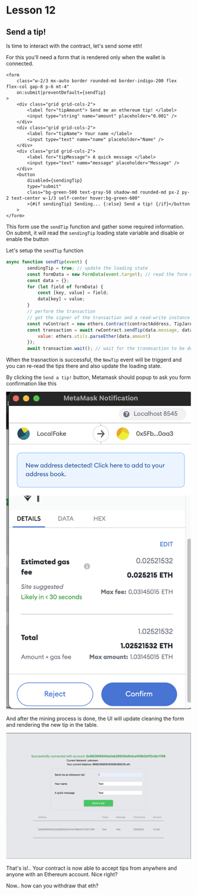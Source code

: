 # Lesson 12

## Send a tip!

<!-- ALL-CONTRIBUTORS-BADGE:START - Do not remove or modify this section -->
<!-- ALL-CONTRIBUTORS-BADGE:END -->

Is time to interact with the contract, let's send some eth!

For this you'll need a form that is rendered only when the wallet is connected.

```svelte
<form
	class="w-2/3 mx-auto border rounded-md border-indigo-200 flex flex-col gap-8 p-6 mt-4"
	on:submit|preventDefault={sendTip}
>
	<div class="grid grid-cols-2">
		<label for="tipAmount"> Send me an ethereum tip! </label>
		<input type="string" name="amount" placeholder="0.001" />
	</div>
	<div class="grid grid-cols-2">
		<label for="tipName"> Your name </label>
		<input type="text" name="name" placeholder="Name" />
	</div>
	<div class="grid grid-cols-2">
		<label for="tipMessage"> A quick message </label>
		<input type="text" name="message" placeholder="Message" />
	</div>
	<button
		disabled={sendingTip}
		type="submit"
		class="bg-green-500 text-gray-50 shadow-md rounded-md px-2 py-2 text-center w-1/3 self-center hover:bg-green-600"
		>{#if sendingTip} Sending... {:else} Send a tip! {/if}</button
	>
</form>
```

This form use the `sendTip` function and gather some required information. On submit, it will read the `sendingTip` loading state variable and disable or enable the button

Let's setup the `sendTip` function

```javascript
async function sendTip(event) {
		sendingTip = true; // update the loading state
		const formData = new FormData(event.target); // read the form data
		const data = {};
		for (let field of formData) {
			const [key, value] = field;
			data[key] = value;
		}
		// perform the transaction
		// get the signer of the transaction and a read-write instance of the contract
		const rwContract = new ethers.Contract(contractAddress, TipJarABI.abi, provider.getSigner());
		const transaction = await rwContract.sendTip(data.message, data.name, {
			value: ethers.utils.parseEther(data.amount)
		});
		await transaction.wait(); // wait for the tranmsaction to be done.
```

When the trasnaction is successful, the `NewTip` event will be triggerd and you can re-read the tips there and also update the loading state.

By clicking the `Send a tip!` button, Metamask should popup to ask you form confirmation like this

![](./lessons-assets/metamask-confirm.png)

And after the mining process is done, the UI will update cleaning the form and rendering the new tip in the table.

![](./lessons-assets/tips-table.png)

That's is!.. Your contract is now able to accept tips from anywhere and anyone with an Ethereum account. Nice right?

Now.. how can you withdraw that eth?

